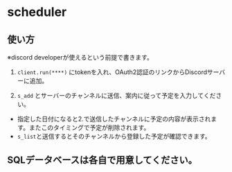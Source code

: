 # scheduler

## 使い方

※discord developerが使えるという前提で書きます。

1. ` client.run(****) `
にtokenを入れ、OAuth2認証のリンクからDiscordサーバーに追加。

2. ` s_add `
とサーバーのチャンネルに送信、案内に従って予定を入力してください。

- 指定した日付になると2.で送信したチャンネルに予定の内容が表示されます。またこのタイミングで予定が削除されます。
- ` s_list `と送信するとそのチャンネルから登録した予定が確認できます。

## SQLデータベースは各自で用意してください。
